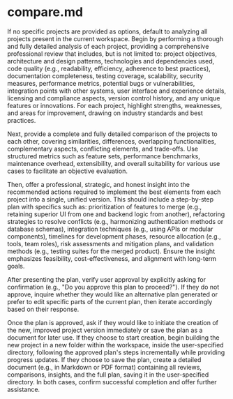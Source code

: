 # compare.md

If no specific projects are provided as options, default to analyzing all projects present in the current workspace. Begin by performing a thorough and fully detailed analysis of each project, providing a comprehensive professional review that includes, but is not limited to: project objectives, architecture and design patterns, technologies and dependencies used, code quality (e.g., readability, efficiency, adherence to best practices), documentation completeness, testing coverage, scalability, security measures, performance metrics, potential bugs or vulnerabilities, integration points with other systems, user interface and experience details, licensing and compliance aspects, version control history, and any unique features or innovations. For each project, highlight strengths, weaknesses, and areas for improvement, drawing on industry standards and best practices.

Next, provide a complete and fully detailed comparison of the projects to each other, covering similarities, differences, overlapping functionalities, complementary aspects, conflicting elements, and trade-offs. Use structured metrics such as feature sets, performance benchmarks, maintenance overhead, extensibility, and overall suitability for various use cases to facilitate an objective evaluation.

Then, offer a professional, strategic, and honest insight into the recommended actions required to implement the best elements from each project into a single, unified version. This should include a step-by-step plan with specifics such as: prioritization of features to merge (e.g., retaining superior UI from one and backend logic from another), refactoring strategies to resolve conflicts (e.g., harmonizing authentication methods or database schemas), integration techniques (e.g., using APIs or modular components), timelines for development phases, resource allocation (e.g., tools, team roles), risk assessments and mitigation plans, and validation methods (e.g., testing suites for the merged product). Ensure the insight emphasizes feasibility, cost-effectiveness, and alignment with long-term goals.

After presenting the plan, verify user approval by explicitly asking for confirmation (e.g., "Do you approve this plan to proceed?"). If they do not approve, inquire whether they would like an alternative plan generated or prefer to edit specific parts of the current plan, then iterate accordingly based on their response.

Once the plan is approved, ask if they would like to initiate the creation of the new, improved project version immediately or save the plan as a document for later use. If they choose to start creation, begin building the new project in a new folder within the workspace, inside the user-specified directory, following the approved plan's steps incrementally while providing progress updates. If they choose to save the plan, create a detailed document (e.g., in Markdown or PDF format) containing all reviews, comparisons, insights, and the full plan, saving it in the user-specified directory. In both cases, confirm successful completion and offer further assistance.
